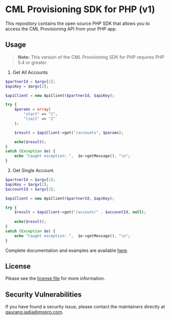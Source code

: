 # CML Provisioning SDK for PHP (v1)

This repository contains the open source PHP SDK that allows you to access the CML Provisioning API from your PHP app.

## Usage

> **Note:** This version of the CML Provisioning SDK for PHP requires PHP 5.4 or greater.

1. Get All Accounts
```php
$partnerId = $argv[1];
$apiKey = $argv[2];

$apiClient = new ApiClient($partnerId, $apiKey);

try {
    $params = array(
        "start" => "1",
        "limit" => "2"
    );

    $result = $apiClient->get("/accounts", $params);

    echo($result);
}
catch (Exception $e) {
    echo "Caught exception: ",  $e->getMessage(), "\n";
}
```

2. Get Single Account.

```php
$partnerId = $argv[1];
$apiKey = $argv[2];
$accountId = $argv[3];

$apiClient = new ApiClient($partnerId, $apiKey);

try {
    $result = $apiClient->get("/account/" . $accountId, null);
    
    echo($result);
}
catch (Exception $e) {
    echo "Caught exception: ",  $e->getMessage(), "\n";
}
```

Complete documentation and examples are available [here](https://docs.cml.ai/?version=latest).

## License

Please see the [license file](https://github.com/cml-ai/php-provisioning-sdk/blob/master/LICENSE.md) for more information.

## Security Vulnerabilities

If you have found a security issue, please contact the maintainers directly at [gaurang.jadia@mopro.com](mailto:gaurang.jadia@mopro.com).